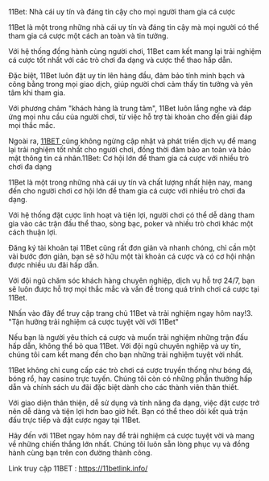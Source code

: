 
11Bet: Nhà cái uy tín và đáng tin cậy cho mọi người tham gia cá cược
 
 11Bet là một trong những nhà cái uy tín và đáng tin cậy mà mọi người có thể tham gia cá cược một cách an toàn và tin tưởng.
 
 Với hệ thống đồng hành cùng người chơi, 11Bet cam kết mang lại trải nghiệm cá cược tốt nhất với các trò chơi đa dạng và cược thể thao hấp dẫn.
 
 Đặc biệt, 11Bet luôn đặt uy tín lên hàng đầu, đảm bảo tính minh bạch và công bằng trong mọi giao dịch, giúp người chơi cảm thấy tin tưởng và yên tâm khi tham gia.
 
 Với phương châm "khách hàng là trung tâm", 11Bet luôn lắng nghe và đáp ứng mọi nhu cầu của người chơi, từ việc hỗ trợ tài khoản cho đến giải đáp mọi thắc mắc.
 
 Ngoài ra, <a href="https://11betlink.info/">11BET </a> cũng không ngừng cập nhật và phát triển dịch vụ để mang lại trải nghiệm tốt nhất cho người chơi, đồng thời đảm bảo an toàn và bảo mật thông tin cá nhân.11Bet: Cơ hội lớn để tham gia cá cược với nhiều trò chơi đa dạng
 
 11Bet là một trong những nhà cái uy tín và chất lượng nhất hiện nay, mang đến cho người chơi cơ hội lớn để tham gia cá cược với nhiều trò chơi đa dạng.
 
 Với hệ thống đặt cược linh hoạt và tiện lợi, người chơi có thể dễ dàng tham gia vào các trận đấu thể thao, sòng bạc, poker và nhiều trò chơi khác một cách thuận lợi.
 
 Đăng ký tài khoản tại 11Bet cũng rất đơn giản và nhanh chóng, chỉ cần một vài bước đơn giản, bạn sẽ sở hữu một tài khoản cá cược và có cơ hội nhận được nhiều ưu đãi hấp dẫn.
 
 Với đội ngũ chăm sóc khách hàng chuyên nghiệp, dịch vụ hỗ trợ 24/7, bạn sẽ luôn được hỗ trợ mọi thắc mắc và vấn đề trong quá trình chơi cá cược tại 11Bet.
 
 Nhấn vào đây để truy cập trang chủ 11Bet và trải nghiệm ngay hôm nay!3. "Tận hưởng trải nghiệm cá cược tuyệt vời với 11Bet"
 
 Nếu bạn là người yêu thích cá cược và muốn trải nghiệm những trận đấu hấp dẫn, không thể bỏ qua 11Bet. Với đội ngũ chuyên nghiệp và uy tín, chúng tôi cam kết mang đến cho bạn những trải nghiệm tuyệt vời nhất.
 
 11Bet không chỉ cung cấp các trò chơi cá cược truyền thống như bóng đá, bóng rổ, hay casino trực tuyến. Chúng tôi còn có những phần thưởng hấp dẫn và chính sách ưu đãi đặc biệt dành cho các thành viên thân thiết.
 
 Với giao diện thân thiện, dễ sử dụng và tính năng đa dạng, việc đặt cược trở nên dễ dàng và tiện lợi hơn bao giờ hết. Bạn có thể theo dõi kết quả trận đấu trực tiếp và đặt cược ngay tại 11Bet.
 
 Hãy đến với 11Bet ngay hôm nay để trải nghiệm cá cược tuyệt vời và mang về những chiến thắng lớn nhất. Chúng tôi luôn sẵn lòng phục vụ và đồng hành cùng bạn trên con đường thành công.

Link truy cập 11BET : https://11betlink.info/ 
